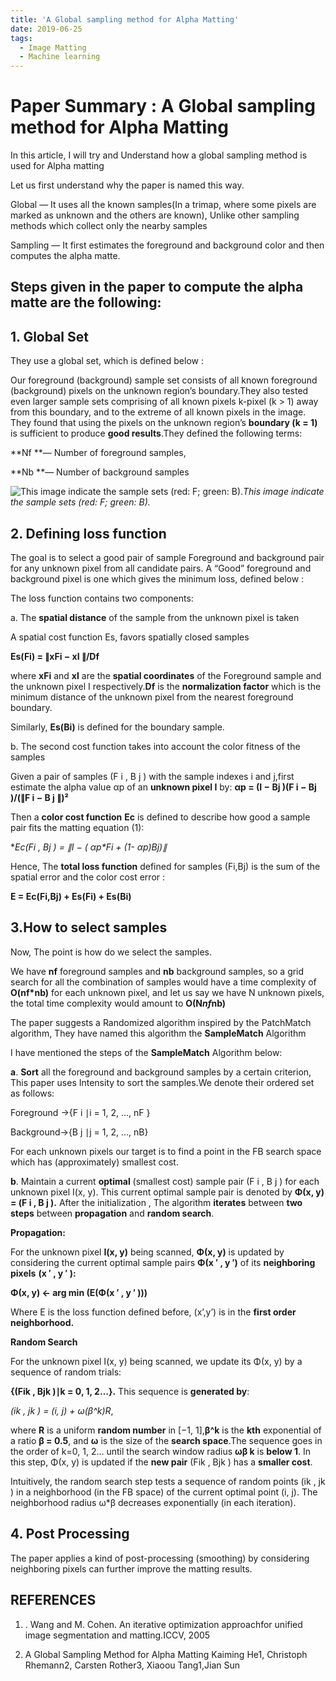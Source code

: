 ```yaml
---
title: 'A Global sampling method for Alpha Matting'
date: 2019-06-25
tags:
  - Image Matting
  - Machine learning
---
```



# Paper Summary : A Global sampling method for Alpha Matting

In this article, I will try and Understand how a global sampling method is used for Alpha matting

Let us first understand why the paper is named this way.

Global — It uses all the known samples(In a trimap, where some pixels are marked as unknown and the others are known), Unlike other sampling methods which collect only the nearby samples

Sampling — It first estimates the foreground and background color and then computes the alpha matte.

## Steps given in the paper to compute the alpha matte are the following:

## 1. Global Set

They use a global set, which is defined below :

Our foreground (background) sample set consists of all known foreground (background) pixels on the unknown region’s boundary.They also tested
even larger sample sets comprising of all known pixels k-pixel (k > 1) away from this boundary, and to the extreme of all known pixels in the image. They found that using the pixels on the unknown region’s **boundary (k = 1)**
is sufficient to produce **good results**.They defined the following terms:

**Nf **— Number of foreground samples,

**Nb **— Number of background samples

![This image indicate the sample sets
(red: F; green: B).](https://cdn-images-1.medium.com/max/2000/1*hyNd7UemJ4-vcqen7ptr9A.jpeg)*This image indicate the sample sets
(red: F; green: B).*

## 2. Defining loss function

The goal is to select a good pair of sample Foreground and background pair for any unknown pixel from all candidate pairs. A “Good” foreground and background pixel is one which gives the minimum loss, defined below :

The loss function contains two components:

a. The **spatial distance** of the sample from the unknown pixel is taken

A spatial cost function Es, favors spatially closed samples

**Es(Fi) = ∥xFi − xI ∥/Df**

where **xFi** and **xI** are the **spatial coordinates** of the Foreground sample and the unknown pixel I respectively.**Df** is the **normalization factor** which is the minimum distance of the unknown pixel from the nearest foreground boundary.

Similarly, **Es(Bi)** is defined for the boundary sample.

b. The second cost function takes into account the color fitness of the samples

Given a pair of samples (F i , B j ) with the sample indexes i and j,first estimate the alpha value αp of an **unknown pixel I** by:
 **αp = (I − Bj )(F i − Bj )/(∥F i − B j ∥)²**

Then a **color cost function** **Ec** is defined to describe how good a sample pair fits the matting equation (1):

**Ec(Fi , Bj ) = ∥I − ( αp*Fi + (1- αp)*Bj)∥**

Hence, The **total loss function** defined for samples (Fi,Bj) is the sum of the spatial error and the color cost error :

**E = Ec(Fi,Bj) + Es(Fi) + Es(Bi)**

## 3.How to select samples

Now, The point is how do we select the samples.

We have **nf** foreground samples and **nb** background samples, so a grid search for all the combination of samples would have a time complexity of **O(nf*nb)** for each unknown pixel, and let us say we have N unknown pixels, the total time complexity would amount to **O(N*nf*nb)**

The paper suggests a Randomized algorithm inspired by the PatchMatch algorithm, They have named this algorithm the **SampleMatch** Algorithm

I have mentioned the steps of the **SampleMatch** Algorithm below:

**a**. **Sort** all the foreground and background samples by a certain criterion, This paper uses Intensity to sort the samples.We denote their ordered set as follows:

Foreground ->{F i ∣i = 1, 2, …, nF }

Background->{B j ∣j = 1, 2, …, nB}

For each unknown pixels our target is to find a point in the FB search space which has (approximately) smallest cost.

**b**. Maintain a current **optimal** (smallest cost) sample pair (F i , B j ) for each unknown pixel I(x, y). This current optimal sample pair is denoted by
**Φ(x, y) = (F i , B j ).** After the initialization , The algorithm **iterates** between **two steps** between **propagation** and **random search**.

**Propagation:**

For the unknown pixel **I(x, y)** being scanned, **Φ(x, y)** is updated by considering the current optimal sample pairs **Φ(x ′ , y ′)** of its **neighboring pixels** **(x ′ , y ′ ):**

**Φ(x, y) ← arg min (E(Φ(x ′ , y ′ )))**

Where E is the loss function defined before, (x’,y’) is in the **first order neighborhood.**

**Random Search**

For the unknown pixel I(x, y) being scanned, we update its Φ(x, y) by a sequence of random trials:

**{(Fik , Bjk )∣k = 0, 1, 2…}.** This sequence is **generated by**:

**(ik , jk ) = (i, j) + ω*(β^k)*R**,

where **R** is a uniform **random number** in [−1, 1],**β^k** is the **kth** exponential of a ratio **β = 0.5**, and **ω** is the size of the **search space**.The sequence goes in the order of k=0, 1, 2… until the search window radius **ωβ k** is **below 1**.
In this step, Φ(x, y) is updated if the **new pair** (Fik , Bjk )
has a **smaller cost**.

Intuitively, the random search step tests a sequence of
random points (ik , jk ) in a neighborhood (in the FB space) of the current optimal point (i, j). The neighborhood radius ω*β decreases exponentially (in each iteration).

## 4. Post Processing

The paper applies a kind of post-processing (smoothing) by considering neighboring pixels can further improve the matting results.

## REFERENCES

1. . Wang and M. Cohen. An iterative optimization approachfor unified image segmentation and matting.ICCV, 2005

1. A Global Sampling Method for Alpha Matting Kaiming He1, Christoph Rhemann2, Carsten Rother3, Xiaoou Tang1,Jian Sun


